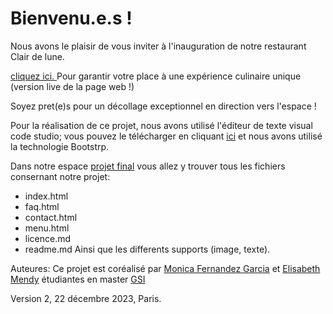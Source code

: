 # Bienvenu.e.s !

Nous avons le plaisir de vous inviter à l'inauguration de notre restaurant Clair de lune. 

[cliquez ici. ](https://monicafdez.github.io/infodesign/finalproject/) Pour garantir votre place à une expérience culinaire unique (version live de la page web !)

Soyez pret(e)s pour un décollage exceptionnel en direction vers l'espace !

Pour la réalisation de ce projet, nous avons utilisé l'éditeur de texte visual code studio; vous pouvez le télécharger en cliquant [ici](https://code.visualstudio.com/) et nous avons utilisé la technologie Bootstrp.

Dans notre espace [projet final](https://github.com/monicafdez/infodesign/tree/main/finalproject) vous allez y trouver tous les fichiers consernant notre projet: 
- index.html
- faq.html
- contact.html
- menu.html
- licence.md
- readme.md
Ainsi que les differents supports (image, texte).

Auteures:
Ce projet est coréalisé par [Monica Fernandez Garcia](https://github.com/monicafdez/infodesign/tree/main) et [Elisabeth Mendy](https://github.com/kmendy05/Design-de-l-information) étudiantes en master [GSI](https://www.univ-paris8.fr/-Master-Gestion-Strategique-de-l-Information-650-)

Version 2, 22 décembre 2023, Paris.
